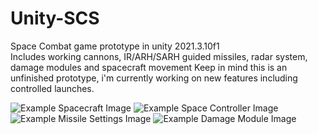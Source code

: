 # Unity-SCS
Space Combat game prototype in unity 2021.3.10f1<br>
Includes working cannons, IR/ARH/SARH guided missiles, radar system, damage modules and spacecraft movement
Keep in mind this is an unfinished prototype, i'm currently working on new features including controlled launches.

![Example Spacecraft Image](https://github.com/Kheeto/Unity-SCS/blob/main/.github/example_spacecraft.PNG)
![Example Space Controller Image](https://github.com/Kheeto/Unity-SCS/blob/main/.github/ship%20inspector.PNG)
![Example Missile Settings Image](https://github.com/Kheeto/Unity-SCS/blob/main/.github/missile%20inspector.PNG)
![Example Damage Module Image](https://github.com/Kheeto/Unity-SCS/blob/main/.github/module%20inspector.PNG)

